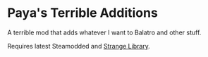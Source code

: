 # Paya's Terrible Additions

A terrible mod that adds whatever I want to Balatro and other stuff.

Requires latest Steamodded and [Strange Library](https://github.com/DigitalDetective47/strange-library).